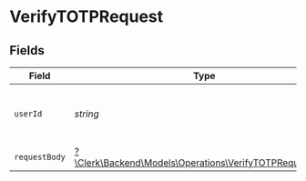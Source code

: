 # VerifyTOTPRequest


## Fields

| Field                                                                                                       | Type                                                                                                        | Required                                                                                                    | Description                                                                                                 |
| ----------------------------------------------------------------------------------------------------------- | ----------------------------------------------------------------------------------------------------------- | ----------------------------------------------------------------------------------------------------------- | ----------------------------------------------------------------------------------------------------------- |
| `userId`                                                                                                    | *string*                                                                                                    | :heavy_check_mark:                                                                                          | The ID of the user for whom to verify the TOTP                                                              |
| `requestBody`                                                                                               | [?\Clerk\Backend\Models\Operations\VerifyTOTPRequestBody](../../Models/Operations/VerifyTOTPRequestBody.md) | :heavy_minus_sign:                                                                                          | N/A                                                                                                         |